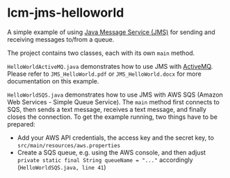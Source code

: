 # lcm-jms-helloworld

A simple example of using [Java Message Service (JMS)](http://download.oracle.com/otndocs/jcp/7195-jms-1.1-fr-spec-oth-JSpec/) for sending and receiving messages to/from a queue.

The project contains two classes, each with its own `main` method.

`HelloWorldActiveMQ.java` demonstrates how to use JMS with [ActiveMQ](http://activemq.apache.org/). Please refer to `JMS_HelloWorld.pdf` or `JMS_HelloWorld.docx` for more documentation on this example.

`HelloWorldSQS.java` demonstrates how to use JMS with AWS SQS (Amazon Web Services - Simple Queue Service). The `main` method first connects to SQS, then sends a text message, receives a text message, and finally closes the connection. To get the example running, two things have to be prepared:  
* Add your AWS API credentials, the access key and the secret key, to  `src/main/resources/aws.properties`
* Create a SQS queue, e.g. using the AWS console, and then adjust `private static final String queueName = "..."` accordingly (`HelloWorldSQS.java, line 41`) 